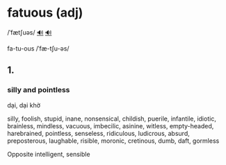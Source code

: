 # fatuous (adj)

/ˈfætʃuəs/ [🔊](https://www.oxfordlearnersdictionaries.com/media/english/uk_pron/f/fat/fatuo/fatuous__gb_1.mp3) [🔊](https://www.oxfordlearnersdictionaries.com/media/english/us_pron/f/fat/fatuo/fatuous__us_1.mp3)

fa-tu-ous /ˈfæ-tʃu-əs/

## 1.

### silly and pointless

dại, dại khờ

silly, foolish, stupid, inane, nonsensical, childish, puerile, infantile, idiotic, brainless, mindless, vacuous, imbecilic, asinine, witless, empty-headed, harebrained, pointless, senseless, ridiculous, ludicrous, absurd, preposterous, laughable, risible, moronic, cretinous, dumb, daft, gormless

Opposite intelligent, sensible